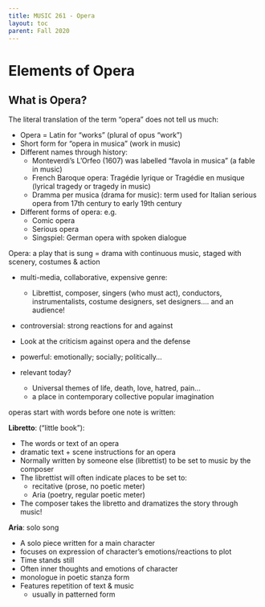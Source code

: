 ```yaml
---
title: MUSIC 261 - Opera
layout: toc
parent: Fall 2020
---
```

# Elements of Opera
## What is Opera?
The literal translation of the term “opera” does not tell us much:
- Opera = Latin for “works” (plural of opus “work”)
- Short form for “opera in musica” (work in music)
- Different names through history:
    - Monteverdi’s L’Orfeo (1607) was labelled “favola in musica”
    (a fable in music)
    - French Baroque opera: Tragédie lyrique or Tragédie en
    musique (lyrical tragedy or tragedy in music)
    - Dramma per musica (drama for music): term used for
    Italian serious opera from 17th century to early 19th century
- Different forms of opera: e.g.
    - Comic opera
    - Serious opera
    - Singspiel: German opera with spoken dialogue

Opera: a play that is sung = drama with continuous music, staged with scenery,
costumes & action
- multi-media, collaborative, expensive genre:
    - Librettist, composer, singers (who must act), conductors,
    instrumentalists, costume designers, set designers…. and an
    audience!
- controversial: strong reactions for and against

- Look at the criticism against opera and the defense
- powerful: emotionally; socially; politically…
- relevant today?
    - Universal themes of life, death, love, hatred, pain…
    - a place in contemporary collective popular imagination

operas start with words before one note is
written:

**Libretto**: (“little book”): 
- The words or text of an opera
- dramatic text + scene instructions for an opera
- Normally written by someone else (librettist) to be
set to music by the composer
- The librettist will often indicate places to be set to:
    - recitative (prose, no poetic meter)
    - Aria (poetry, regular poetic meter)
- The composer takes the libretto and dramatizes
the story through music!

**Aria**: solo song
- A solo piece written for a main character
- focuses on expression of character’s
emotions/reactions to plot
- Time stands still
- Often inner thoughts and emotions of
character
- monologue in poetic stanza form
- Features repetition of text & music
    - usually in patterned form

